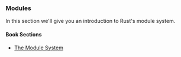 ### Modules

In this section we'll give you an introduction to Rust's module system.

#### Book Sections

- [The Module System](https://doc.rust-lang.org/stable/book/ch07-02-defining-modules-to-control-scope-and-privacy.html)
